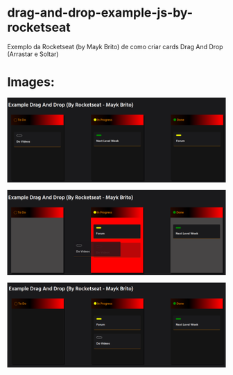 # drag-and-drop-example-js-by-rocketseat
Exemplo da Rocketseat (by Mayk Brito) de como criar cards Drag And Drop (Arrastar e Soltar)

# Images:
![alt text](https://raw.githubusercontent.com/ralmeidax/drag-and-drop-example-js-by-rocketseat/master/src/assets/Screen_01.png)

![alt text](https://raw.githubusercontent.com/ralmeidax/drag-and-drop-example-js-by-rocketseat/master/src/assets/Screen_02.png)

![alt text](https://raw.githubusercontent.com/ralmeidax/drag-and-drop-example-js-by-rocketseat/master/src/assets/Screen_03.png)
